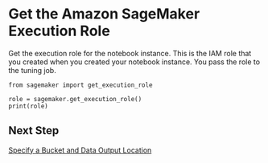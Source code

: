 # Get the Amazon SageMaker Execution Role<a name="automatic-model-tuning-ex-role"></a>

Get the execution role for the notebook instance\. This is the IAM role that you created when you created your notebook instance\. You pass the role to the tuning job\. 

```
from sagemaker import get_execution_role

role = sagemaker.get_execution_role()
print(role)
```

## Next Step<a name="automatic-model-tuning-ex-next-bucket"></a>

[Specify a Bucket and Data Output Location](automatic-model-tuning-ex-bucket.md)